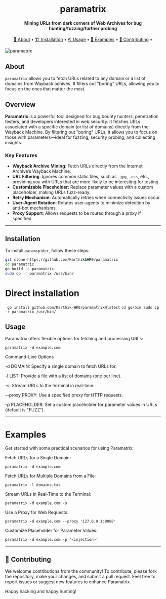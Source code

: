 <h1 align="center">
    paramatrix
  <br>
</h1>

<h4 align="center">  Mining URLs from dark corners of Web Archives for bug hunting/fuzzing/further probing </h4>

<p align="center">
  <a href="#about">📖 About</a> •
  <a href="#installation">🏗️ Installation</a> •
  <a href="#usage">⛏️ Usage</a> •
  <a href="#examples">🚀 Examples</a> •
  <a href="#contributing">🤝 Contributing</a> •
</p>


![paramatrix](https://github.com/user-attachments/assets/92e2b685-285d-4151-a95d-2fd7ca21b56f)

## About

`paramatrix` allows you to fetch URLs related to any domain or a list of domains from Wayback achives. It filters out "boring" URLs, allowing you to focus on the ones that matter the most.

## Overview
**Paramatrix** is a powerful tool designed for bug bounty hunters, penetration testers, and developers interested in web security. It fetches URLs associated with a specific domain (or list of domains) directly from the Wayback Machine. By filtering out "boring" URLs, it allows you to focus on those with parameters—ideal for fuzzing, security probing, and collecting insights.

### Key Features
- **Wayback Archive Mining**: Fetch URLs directly from the Internet Archive’s Wayback Machine.
- **URL Filtering**: Ignores common static files, such as `.jpg`, `.css`, etc., providing you with URLs that are more likely to be interesting for testing.
- **Customizable Placeholder**: Replace parameter values with a custom placeholder, making URLs fuzz-ready.
- **Retry Mechanism**: Automatically retries when connectivity issues occur.
- **User-Agent Rotation**: Rotates user-agents to minimize detection by anti-bot mechanisms.
- **Proxy Support**: Allows requests to be routed through a proxy if specified.

---

## Installation

To install `paramspider`, follow these steps:

```sh
git clone https://github.com/Karthik&HR0/paramatrix
cd paramatrix
go build -o paramatrix
sudo cp -r paramatrix /usr/bin/
```
# Direct installation 
``` go install github.com/Karthik-HR0/paramatrix@latest```
`` cd go/bin
sudo cp -r paramatrix /usr/bin/ ``

## Usage

Paramatrix offers flexible options for fetching and processing URLs:

` paramatrix -d example.com `

Command-Line Options

-d DOMAIN: Specify a single domain to fetch URLs for.

-l LIST: Provide a file with a list of domains (one per line).

-s: Stream URLs to the terminal in real-time.

--proxy PROXY: Use a specified proxy for HTTP requests.

-p PLACEHOLDER: Set a custom placeholder for parameter values in URLs (default is "FUZZ").



---

# Examples

Get started with some practical scenarios for using Paramatrix:

Fetch URLs for a Single Domain:

` paramatrix -d example.com `

Fetch URLs for Multiple Domains from a File:

` paramatrix -l domains.txt `

Stream URLs in Real-Time to the Terminal:

` paramatrix -d example.com -s `

Use a Proxy for Web Requests:

` paramatrix -d example.com --proxy '127.0.0.1:8080' `

Customize Placeholder for Parameter Values:

`paramatrix -d example.com -p '<injection>'`



---

## 🤝 Contributing

We welcome contributions from the community! To contribute, please fork the repository, make your changes, and submit a pull request. Feel free to report issues or suggest new features to enhance Paramatrix.

Happy hacking and happy hunting!
